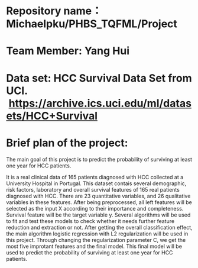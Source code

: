# Repository name：Michaelpku/PHBS_TQFML/Project
# Team Member: Yang Hui
# Data set: HCC Survival Data Set from UCI.  https://archive.ics.uci.edu/ml/datasets/HCC+Survival
# Brief plan of the project: 
The main goal of this project is to predict the probability of surviving at least one year for HCC patients.


It is a real clinical data of 165 patients diagnosed with HCC collected at a University Hospital in Portugal.
This dataset contais several demographic, risk factors, laboratory and overall survival features of 165 real patients diagnosed with HCC.
There are 23 quantitative variables, and 26 qualitative variables in these features.
After being preprocessed, all left features will be selected as the input X according to their importance and completeness.
Survival feature will be the target variable y. 
Several algorithms will be used to fit and test these models to check whether it needs further feature reduction and extraction or not.
After getting the overall classification effect, the main algorithm logistic regression with L2 regularization will be used in this project.
Through changing the regularization parameter C, we get the most five improtant features and the final model.
This final model will be used to predict the probability of surviving at least one year for HCC patients.
